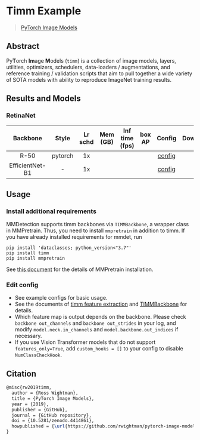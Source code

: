 # Timm Example

> [PyTorch Image Models](https://github.com/rwightman/pytorch-image-models)

<!-- [OTHERS] -->

## Abstract

Py**T**orch **Im**age **M**odels (`timm`) is a collection of image models, layers, utilities, optimizers, schedulers, data-loaders / augmentations, and reference training / validation scripts that aim to pull together a wide variety of SOTA models with ability to reproduce ImageNet training results.

<!--
<div align=center>
<img src="" height="400" />
</div>
-->

## Results and Models

### RetinaNet

|    Backbone     |  Style  | Lr schd | Mem (GB) | Inf time (fps) | box AP |                          Config                           | Download |
| :-------------: | :-----: | :-----: | :------: | :------------: | :----: | :-------------------------------------------------------: | :------: |
|      R-50       | pytorch |   1x    |          |                |        |   [config](./retinanet_timm-tv-resnet50_fpn_1x_coco.py)   |          |
| EfficientNet-B1 |    -    |   1x    |          |                |        | [config](./retinanet_timm-efficientnet-b1_fpn_1x_coco.py) |          |

## Usage

### Install additional requirements

MMDetection supports timm backbones via `TIMMBackbone`, a wrapper class in MMPretrain.
Thus, you need to install `mmpretrain` in addition to timm.
If you have already installed requirements for mmdet, run

```shell
pip install 'dataclasses; python_version<"3.7"'
pip install timm
pip install mmpretrain
```

See [this document](https://onedl-mmpretrain.readthedocs.io/en/latest/get_started.html#installation) for the details of MMPretrain installation.

### Edit config

- See example configs for basic usage.
- See the documents of [timm feature extraction](https://rwightman.github.io/pytorch-image-models/feature_extraction/#multi-scale-feature-maps-feature-pyramid) and [TIMMBackbone](https://onedl-mmpretrain.readthedocs.io/en/latest/api/generated/mmpretrain.models.backbones.TIMMBackbone.html#mmpretrain.models.backbones.TIMMBackbone) for details.
- Which feature map is output depends on the backbone.
  Please check `backbone out_channels` and `backbone out_strides` in your log, and modify `model.neck.in_channels` and `model.backbone.out_indices` if necessary.
- If you use Vision Transformer models that do not support `features_only=True`, add `custom_hooks = []` to your config to disable `NumClassCheckHook`.

## Citation

```latex
@misc{rw2019timm,
  author = {Ross Wightman},
  title = {PyTorch Image Models},
  year = {2019},
  publisher = {GitHub},
  journal = {GitHub repository},
  doi = {10.5281/zenodo.4414861},
  howpublished = {\url{https://github.com/rwightman/pytorch-image-models}}
}
```

